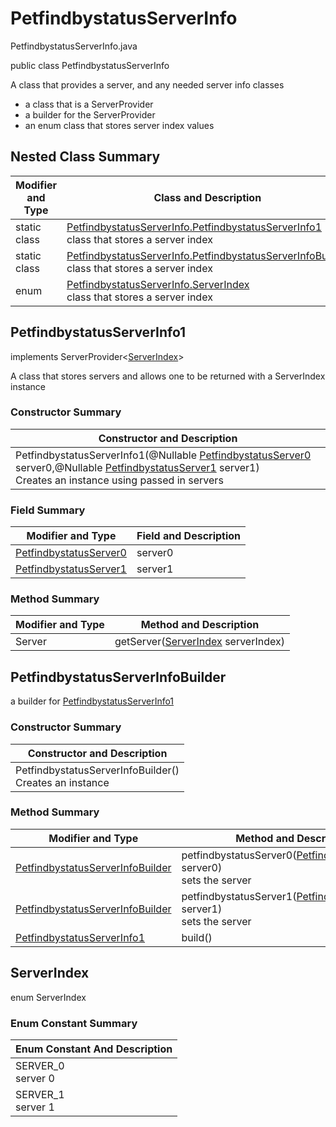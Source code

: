 # PetfindbystatusServerInfo
PetfindbystatusServerInfo.java

public class PetfindbystatusServerInfo

A class that provides a server, and any needed server info classes
- a class that is a ServerProvider
- a builder for the ServerProvider
- an enum class that stores server index values

## Nested Class Summary
| Modifier and Type | Class and Description |
| ----------------- | --------------------- |
| static class | [PetfindbystatusServerInfo.PetfindbystatusServerInfo1](#petfindbystatusserverinfo1)<br>class that stores a server index |
| static class | [PetfindbystatusServerInfo.PetfindbystatusServerInfoBuilder](#petfindbystatusserverinfobuilder)<br>class that stores a server index |
| enum | [PetfindbystatusServerInfo.ServerIndex](#serverindex)<br>class that stores a server index |

## PetfindbystatusServerInfo1
implements ServerProvider<[ServerIndex](#serverindex)><br>

A class that stores servers and allows one to be returned with a ServerIndex instance

### Constructor Summary
| Constructor and Description |
| --------------------------- |
| PetfindbystatusServerInfo1(@Nullable [PetfindbystatusServer0](../../paths/petfindbystatus/servers/PetfindbystatusServer0.md) server0,@Nullable [PetfindbystatusServer1](../../paths/petfindbystatus/servers/PetfindbystatusServer1.md) server1)<br>Creates an instance using passed in servers |

### Field Summary
| Modifier and Type | Field and Description |
| ----------------- | --------------------- |
| [PetfindbystatusServer0](../../paths/petfindbystatus/servers/PetfindbystatusServer0.md) | server0 |
| [PetfindbystatusServer1](../../paths/petfindbystatus/servers/PetfindbystatusServer1.md) | server1 |

### Method Summary
| Modifier and Type | Method and Description |
| ----------------- | ---------------------- |
| Server | getServer([ServerIndex](#serverindex) serverIndex) |

## PetfindbystatusServerInfoBuilder

a builder for [PetfindbystatusServerInfo1](#petfindbystatusserverinfo1)

### Constructor Summary
| Constructor and Description |
| --------------------------- |
| PetfindbystatusServerInfoBuilder()<br>Creates an instance |

### Method Summary
| Modifier and Type | Method and Description |
| ----------------- | ---------------------- |
| [PetfindbystatusServerInfoBuilder](#petfindbystatusserverinfobuilder) | petfindbystatusServer0([PetfindbystatusServer0](../../paths/petfindbystatus/servers/PetfindbystatusServer0.md) server0)<br>sets the server |
| [PetfindbystatusServerInfoBuilder](#petfindbystatusserverinfobuilder) | petfindbystatusServer1([PetfindbystatusServer1](../../paths/petfindbystatus/servers/PetfindbystatusServer1.md) server1)<br>sets the server |
| [PetfindbystatusServerInfo1](#petfindbystatusserverinfo1) | build() |

## ServerIndex
enum ServerIndex<br>

### Enum Constant Summary
| Enum Constant And Description |
| ----------------------------- |
| SERVER_0<br>server 0 |
| SERVER_1<br>server 1 |
